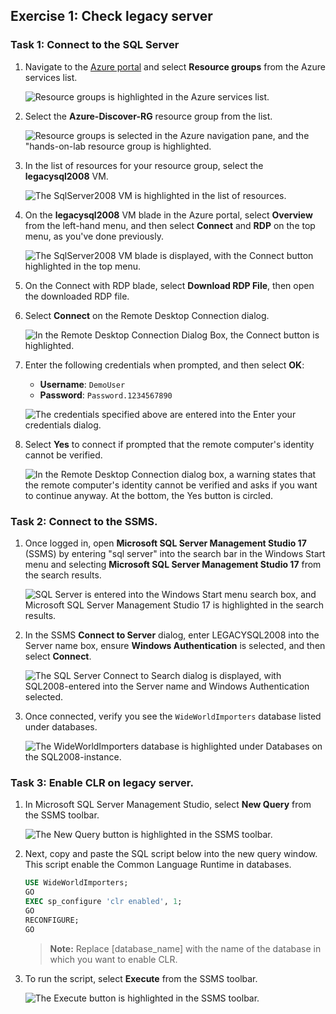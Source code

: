 ## Exercise 1: Check legacy server

### Task 1: Connect to the SQL Server

1. Navigate to the [Azure portal](https://portal.azure.com) and select **Resource groups** from the Azure services list.

   ![Resource groups is highlighted in the Azure services list.](media/1.1.png "Azure services")

1. Select the **Azure-Discover-RG** resource group from the list.

   ![Resource groups is selected in the Azure navigation pane, and the "hands-on-lab resource group is highlighted.](./media/sad1.jpg "Resource groups list")

1. In the list of resources for your resource group, select the **legacysql2008** VM.

   ![The SqlServer2008 VM is highlighted in the list of resources.](media/1.3.png "Resource list")

1. On the **legacysql2008** VM blade in the Azure portal, select **Overview** from the left-hand menu, and then select **Connect** and **RDP** on the top menu, as you've done previously.

   ![The SqlServer2008 VM blade is displayed, with the Connect button highlighted in the top menu.](./media/1.4.png "Connect to SqlServer2008 VM")

1. On the Connect with RDP blade, select **Download RDP File**, then open the downloaded RDP file.

1. Select **Connect** on the Remote Desktop Connection dialog.

   ![In the Remote Desktop Connection Dialog Box, the Connect button is highlighted.](./media/1.5.png "Remote Desktop Connection dialog")

1. Enter the following credentials when prompted, and then select **OK**:

   - **Username**: `DemoUser`
   - **Password**: `Password.1234567890`

   ![The credentials specified above are entered into the Enter your credentials dialog.](media/1.6.png "Enter your credentials")

1. Select **Yes** to connect if prompted that the remote computer's identity cannot be verified.

   ![In the Remote Desktop Connection dialog box, a warning states that the remote computer's identity cannot be verified and asks if you want to continue anyway. At the bottom, the Yes button is circled.](./media/1.7.png "Remote Desktop Connection dialog")
 
 
### Task 2: Connect to the SSMS.
 
1. Once logged in, open **Microsoft SQL Server Management Studio 17** (SSMS) by entering "sql server" into the search bar in the Windows Start menu and selecting **Microsoft SQL Server Management Studio 17** from the search results.

   ![SQL Server is entered into the Windows Start menu search box, and Microsoft SQL Server Management Studio 17 is highlighted in the search results.](media/1.8.png "Windows start menu search")

1. In the SSMS **Connect to Server** dialog, enter LEGACYSQL2008 into the Server name box, ensure **Windows Authentication** is selected, and then select **Connect**.
  
    ![The SQL Server Connect to Search dialog is displayed, with SQL2008-entered into the Server name and Windows Authentication selected.](media/1.9.png "Connect to Server")

1. Once connected, verify you see the `WideWorldImporters` database listed under databases.

    ![The WideWorldImporters database is highlighted under Databases on the SQL2008-instance.](media/1.10.png "WideWorldImporters database")
 

### Task 3: Enable CLR on legacy server.
 
1. In Microsoft SQL Server Management Studio, select **New Query** from the SSMS toolbar.

    ![The New Query button is highlighted in the SSMS toolbar.](media/1.11.png "SSMS Toolbar")
    
1. Next, copy and paste the SQL script below into the new query window. This script enable the Common Language Runtime in databases.

    ```sql
    USE WideWorldImporters;
    GO
    EXEC sp_configure 'clr enabled', 1;
    GO
    RECONFIGURE;
    GO
    ```

   >**Note:** Replace [database_name] with the name of the database in which you want to enable CLR.

1. To run the script, select **Execute** from the SSMS toolbar.

    ![The Execute button is highlighted in the SSMS toolbar.](media/1.12.png "SSMS Toolbar")
